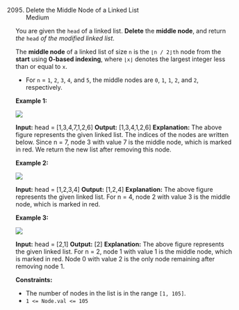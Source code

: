 2095. Delete the Middle Node of a Linked List  
Medium

You are given the  `head`  of a linked list.  **Delete**  the  **middle node**, and return  _the_  `head`  _of the modified linked list_.

The  **middle node**  of a linked list of size  `n`  is the  `⌊n / 2⌋th`  node from the  **start**  using  **0-based indexing**, where  `⌊x⌋`  denotes the largest integer less than or equal to  `x`.

-   For  `n`  =  `1`,  `2`,  `3`,  `4`, and  `5`, the middle nodes are  `0`,  `1`,  `1`,  `2`, and  `2`, respectively.

**Example 1:**

![](https://assets.leetcode.com/uploads/2021/11/16/eg1drawio.png)

**Input:** head = [1,3,4,7,1,2,6]
**Output:** [1,3,4,1,2,6]
**Explanation:**
The above figure represents the given linked list. The indices of the nodes are written below.
Since n = 7, node 3 with value 7 is the middle node, which is marked in red.
We return the new list after removing this node.

**Example 2:**

![](https://assets.leetcode.com/uploads/2021/11/16/eg2drawio.png)

**Input:** head = [1,2,3,4]
**Output:** [1,2,4]
**Explanation:**
The above figure represents the given linked list.
For n = 4, node 2 with value 3 is the middle node, which is marked in red.

**Example 3:**

![](https://assets.leetcode.com/uploads/2021/11/16/eg3drawio.png)

**Input:** head = [2,1]
**Output:** [2]
**Explanation:**
The above figure represents the given linked list.
For n = 2, node 1 with value 1 is the middle node, which is marked in red.
Node 0 with value 2 is the only node remaining after removing node 1.

**Constraints:**

-   The number of nodes in the list is in the range  `[1, 105]`.
-   `1 <= Node.val <= 105`